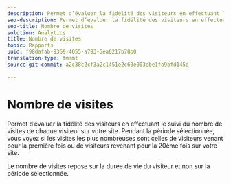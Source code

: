 ```yaml
---
description: Permet d’évaluer la fidélité des visiteurs en effectuant le suivi du nombre de visites de chaque visiteur sur votre site. Pendant la période sélectionnée, vous voyez si les visites les plus nombreuses sont celles de visiteurs venant pour la première fois ou de visiteurs revenant pour la 20ème fois sur votre site.
seo-description: Permet d’évaluer la fidélité des visiteurs en effectuant le suivi du nombre de visites de chaque visiteur sur votre site. Pendant la période sélectionnée, vous voyez si les visites les plus nombreuses sont celles de visiteurs venant pour la première fois ou de visiteurs revenant pour la 20ème fois sur votre site.
seo-title: Nombre de visites
solution: Analytics
title: Nombre de visites
topic: Rapports
uuid: f98dafab-9369-4055-a793-5ea0217b78b0
translation-type: tm+mt
source-git-commit: a2c38c2cf3a2c1451e2c60e003ebe1fa9bfd145d

---
```



# Nombre de visites

Permet d’évaluer la fidélité des visiteurs en effectuant le suivi du nombre de visites de chaque visiteur sur votre site. Pendant la période sélectionnée, vous voyez si les visites les plus nombreuses sont celles de visiteurs venant pour la première fois ou de visiteurs revenant pour la 20ème fois sur votre site.

Le nombre de visites repose sur la durée de vie du visiteur et non sur la période sélectionnée.
